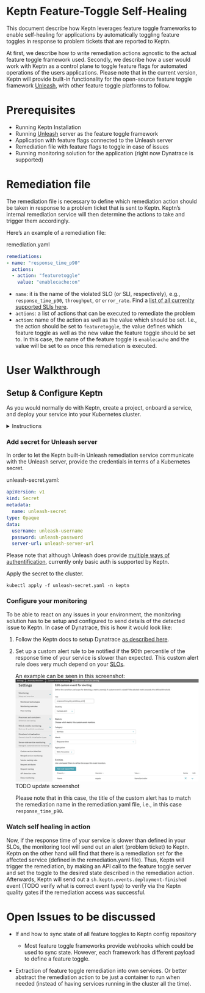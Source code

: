 
# Keptn Feature-Toggle Self-Healing

This document describe how Keptn leverages feature toggle frameworks to enable self-healing for applications by automatically toggling feature toggles in response to problem tickets that are reported to Keptn.

At first, we describe how to write remediation actions agnostic to the actual feature toggle framework used. Secondly, we describe how a user would work with Keptn as a control plane to toggle feature flags for automated operations of the users applications. 
Please note that in the current version, Keptn will provide built-in functionality for the open-source feature toggle framework [Unleash](https://unleash.github.io/), with other feature toggle platforms to follow.


# Prerequisites



*   Running Keptn Installation
*   Running [Unleash](https://unleash.github.io/) server as the feature toggle framework
*   Application with feature flags connected to the Unleash server
*   Remediation file with feature flags to toggle in case of issues
*   Running monitoring solution for the application (right now Dynatrace is supported)


# Remediation file

The remediation file is necessary to define which remediation action should be taken in response to a problem ticket that is sent to Keptn. Keptn’s internal remediation service will then determine the actions to take and trigger them accordingly. 

Here’s an example of a remediation file:

remediation.yaml

```yaml
remediations:
- name: "response_time_p90"
  actions:
  - action: "featuretoggle"
    value: "enablecache:on"
```

*   `name`: it is the name of the violated SLO (or SLI, respectively), e.g., `response_time_p90`, `throughput`, or `error_rate`. Find a [list of all currenlty supported SLIs here](https://github.com/keptn/spec/blob/master/design_docs/keptn_quality_gates.md#service-level-objectives).
*   `actions`: a list of actions that can be executed to remediate the problem
*   `action`: name of the action as well as the value which should be set. I.e., the action should be set to `featuretoggle`, the value defines which feature toggle as well as the new value the feature toggle should be set to. In this case, the name of the feature toggle is `enablecache` and the value will be set to `on` once this remediation is executed.


# User Walkthrough


## Setup & Configure Keptn 

As you would normally do with Keptn, create a project, onboard a service, and deploy your service into your Kubernetes cluster.

<details><summary>Instructions</summary>

### Create project 

Create a Keptn project which where you want to onboard your service. Define all stages you want to have in your project in a shipyard file, similar to the [Keptn docs](https://keptn.sh/docs/0.5.0/usecases/onboard-carts-service/#create-project-sockshop).

```
keptn create project PROJECTNAME --shipyard=shipyard.yaml
```





### Onboard a service

Onboard the service and add the remediation file as a resource.


```
keptn onboard service SERVICENAME --project=PROJECTNAME --chart=HELMCHART
```


Configure Keptn - add the remediation file


```
keptn add-resource --project=PROJECTNAME --service=SERVICENAME --stage=STAGENAME --resource=remediation.yaml
```

Deploy your application to Keptn.

```
keptn send event new-artifact --project=PROJECTNAME --service=SERVICENAME --image=docker.io/IMAGENAME --tag=TAG
```

</details>


### Add secret for Unleash server

In order to let the Keptn built-in Unleash remediation service communicate with the Unleash server, provide the credentials in terms of a Kubernetes secret.

unleash-secret.yaml:

```yaml
apiVersion: v1
kind: Secret
metadata:
  name: unleash-secret
type: Opaque
data:
  username: unleash-username
  password: unleash-password
  server-url: unleash-server-url
```

Please note that although Unleash does provide [multiple ways of authentification](https://unleash.github.io/docs/securing_unleash#securing-the-admin-api), currently only basic auth is supported by Keptn.

Apply the secret to the cluster.

```
kubectl apply -f unleash-secret.yaml -n keptn
```

<!--
ALTERNATIVE

```
#keptn add secret secret.yaml # needed to access the unleash server
#keptn apply uniform --project=PROJECTNAME uniform.yaml
```

uniform not needed right now since unleash is built in as action in Keptn core remediation service 
-->

### Configure your monitoring

To be able to react on any issues in your environment, the monitoring solution has to be setup and configured to send details of the detected issue to Keptn. In case of Dynatrace, this is how it would look like:

1. Follow the Keptn docs to setup Dynatrace [as described here](https://keptn.sh/docs/0.5.0/reference/monitoring/dynatrace/).

2. Set up a custom alert rule to be notified if the 90th percentile of the response time of your service is slower than expected. This custom alert rule does very much depend on your [SLOs](https://github.com/keptn/spec/blob/master/sre.md). 

    An example can be seen in this screenshot:
    ![Custom alert](./assets/dt-custom-alert.png)
    TODO update screenshot

    Please note that in this case, the title of the custom alert has to match the remediation name in the remediation.yaml file, i.e., in this case `response_time_p90`.



### Watch self healing in action

Now, if the response time of your service is slower than defined in your SLOs, the monitoring tool will send out an alert (problem ticket) to Keptn. Keptn on the other hand will find that there is a remediation set for the affected service (defined in the remediation.yaml file). Thus, Keptn will trigger the remediation, by making an API call to the feature toggle server and set the toggle to the desired state described in the remediation action. Afterwards, Keptn will send out a `sh.keptn.events.deployment-finished` event (TODO verify what is correct event type) to verify via the Keptn quality gates if the remediation access was successful. 


# Open Issues to be discussed

* If and how to sync state of all feature toggles to Keptn config repository
    - Most feature toggle frameworks provide webhooks which could be used to sync state. However, each framework has different payload to define a feature toggle.

* Extraction of feature toggle remediation into own services. Or better abstract the remediation action to be just a container to run when needed (instead of having services running in the cluster all the time).

